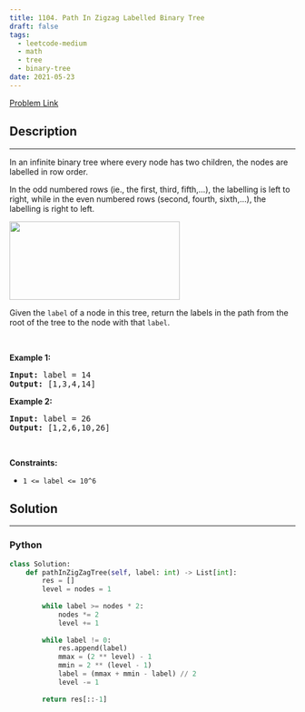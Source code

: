 ```yaml
---
title: 1104. Path In Zigzag Labelled Binary Tree
draft: false
tags: 
  - leetcode-medium
  - math
  - tree
  - binary-tree
date: 2021-05-23
---
```


[Problem Link](https://leetcode.com/problems/path-in-zigzag-labelled-binary-tree/)

## Description

---
<p>In an infinite binary tree where every node has two children, the nodes are labelled in row order.</p>

<p>In the odd numbered rows (ie., the first, third, fifth,...), the labelling is left to right, while in the even numbered rows (second, fourth, sixth,...), the labelling is right to left.</p>

<p><img alt="" src="https://assets.leetcode.com/uploads/2019/06/24/tree.png" style="width: 300px; height: 138px;" /></p>

<p>Given the <code>label</code> of a node in this tree, return the labels in the path from the root of the tree to the&nbsp;node with that <code>label</code>.</p>

<p>&nbsp;</p>
<p><strong class="example">Example 1:</strong></p>

<pre>
<strong>Input:</strong> label = 14
<strong>Output:</strong> [1,3,4,14]
</pre>

<p><strong class="example">Example 2:</strong></p>

<pre>
<strong>Input:</strong> label = 26
<strong>Output:</strong> [1,2,6,10,26]
</pre>

<p>&nbsp;</p>
<p><strong>Constraints:</strong></p>

<ul>
	<li><code>1 &lt;= label &lt;= 10^6</code></li>
</ul>


## Solution

---
### Python
``` py title='path-in-zigzag-labelled-binary-tree'
class Solution:
    def pathInZigZagTree(self, label: int) -> List[int]:
        res = []
        level = nodes = 1
        
        while label >= nodes * 2:
            nodes *= 2
            level += 1
        
        while label != 0:
            res.append(label)
            mmax = (2 ** level) - 1
            mmin = 2 ** (level - 1)
            label = (mmax + mmin - label) // 2
            level -= 1
        
        return res[::-1]
```

